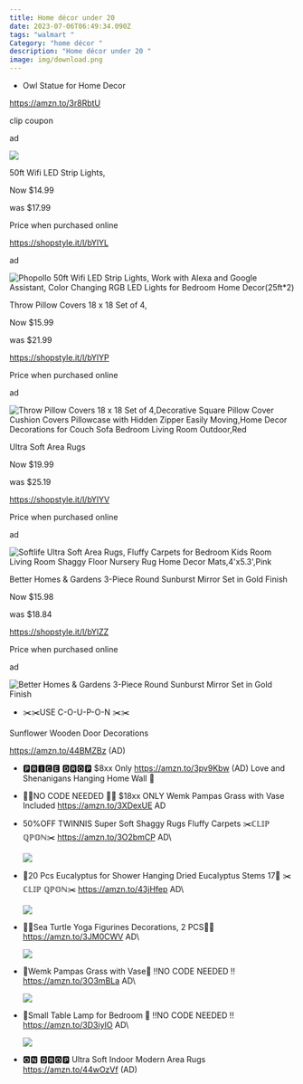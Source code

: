 ```yaml
---
title: Home décor under 20
date: 2023-07-06T06:49:34.090Z
tags: "walmart "
Category: "home décor "
description: "Home décor under 20 "
image: img/download.png
---
```

* Owl Statue for Home Decor

https://amzn.to/3r8RbtU

clip coupon

ad

![](https://m.media-amazon.com/images/I/91pzOXVqZ-L._AC_SL1500_.jpg)

50ft Wifi LED Strip Lights,

Now $14.99

was $17.99

Price when purchased online

https://shopstyle.it/l/bYlYL

ad

![Phopollo 50ft  Wifi  LED Strip Lights, Work with Alexa and Google Assistant,  Color Changing RGB LED Lights for Bedroom Home Decor(25ft\*2)](https://i5.walmartimages.com/asr/ef28824a-61ec-450b-bbf3-57638ec6d0ee.12dbe8d8c1fdbbacef35be37ccf3d0dc.jpeg?odnHeight=2000&odnWidth=2000&odnBg=FFFFFF)

Throw Pillow Covers 18 x 18 Set of 4,

Now $15.99

was $21.99

https://shopstyle.it/l/bYlYP

Price when purchased online

ad

![Throw Pillow Covers 18 x 18 Set of 4,Decorative Square Pillow Cover Cushion Covers Pillowcase with Hidden Zipper Easily Moving,Home Decor Decorations for Couch Sofa Bedroom Living Room Outdoor,Red](https://i5.walmartimages.com/asr/7cf02b27-2276-425c-8f74-f4bb76a68ff6.a60f5065cdb715245b0746a023dcd4a4.jpeg?odnHeight=2000&odnWidth=2000&odnBg=FFFFFF)

Ultra Soft Area Rugs

Now $19.99

was $25.19

https://shopstyle.it/l/bYlYV

Price when purchased online

ad

![Softlife Ultra Soft Area Rugs, Fluffy Carpets for Bedroom Kids Room Living Room Shaggy Floor Nursery Rug Home Decor Mats,4'x5.3',Pink](https://i5.walmartimages.com/asr/52edcd91-c67d-44de-84ee-b14bc3b55b88.704d34895a4bf01f345cfadc63c22adb.jpeg?odnHeight=2000&odnWidth=2000&odnBg=FFFFFF)

Better Homes & Gardens 3-Piece Round Sunburst Mirror Set in Gold Finish

Now $15.98

was $18.84

https://shopstyle.it/l/bYlZZ

Price when purchased online

ad

![Better Homes & Gardens 3-Piece Round Sunburst Mirror Set in Gold Finish](https://i5.walmartimages.com/asr/9ff2baef-1f68-41d8-ac6d-d6a6b906e3b3_3.4d5bbfb6717f60beda427e690929fee6.jpeg?odnHeight=2000&odnWidth=2000&odnBg=FFFFFF)

<!--EndFragment--> 

* ✂️✂️USE C-O-U-P-O-N ✂️✂️

Sunflower Wooden Door Decorations﻿

https://amzn.to/44BMZBz
(AD)

* 🅿🆁🅸🅲🅴 🅳🆁🅾🅿 
  $8xx Only 
  https://amzn.to/3pv9Kbw
  (AD) 
  Love and Shenanigans Hanging Home Wall 🛑
* 🚫🚫NO CODE NEEDED 🚫🚫
  $18xx ONLY 
  Wemk Pampas Grass with Vase Included
  https://amzn.to/3XDexUE
  AD
* 50%OFF
  TWINNIS Super Soft Shaggy Rugs Fluffy Carpets
  ✂️ℂ𝕃𝕀ℙ ℚℙ𝕆ℕ✂️
  https://amzn.to/3O2bmCP
  AD\

  ![](https://m.media-amazon.com/images/I/81j1CeSYPXL._AC_SL1500_.jpg)
* 🌟20 Pcs Eucalyptus for Shower Hanging Dried Eucalyptus Stems 17🌟
  ✂️ℂ𝕃𝕀ℙ ℚℙ𝕆ℕ✂️
  https://amzn.to/43jHfep
  AD\

  ![](https://m.media-amazon.com/images/I/813dmIwc7mL._AC_SL1500_.jpg)
* 🐢🐢Sea Turtle Yoga Figurines Decorations, 2 PCS🐢🐢
  https://amzn.to/3JM0CWV
  AD\

  ![](https://m.media-amazon.com/images/I/71xvgOVbxsL._AC_SL1386_.jpg)
* 🌸Wemk Pampas Grass with Vase🌸
  ‼️NO CODE NEEDED ‼️
  https://amzn.to/3O3mBLa
  AD\

  ![](https://m.media-amazon.com/images/I/71-lmsqzzWL._AC_SL1500_.jpg)
* 🌟Small Table Lamp for Bedroom 🌟
  ‼️NO CODE NEEDED ‼️
  https://amzn.to/3D3iyIO
  AD\

  ![](https://m.media-amazon.com/images/I/71lGuLtZqcL._AC_SL1500_.jpg)
* 🅾🅽 🅳🆁🅾🅿 
  Ultra Soft Indoor Modern Area Rugs\
  https://amzn.to/44wOzVf 
  (AD)